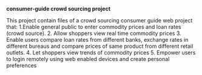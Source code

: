 <b> consumer-guide crowd sourcing project </b>

This project contain files of a crowd sourcing consumer guide web project that:
1.Enable general public to enter commodity prices and loan rates (crowd source).
2. Allow shoppers view real time commodity prices
3. Enable users compare loan rates from different banks, exchange rates in different bureaus
and compare prices of same product from different retail outlets.
4. Let shoppers view trends of commodity prices
5. Empower users to login remotely using web enabled devices and create personal
preferences
